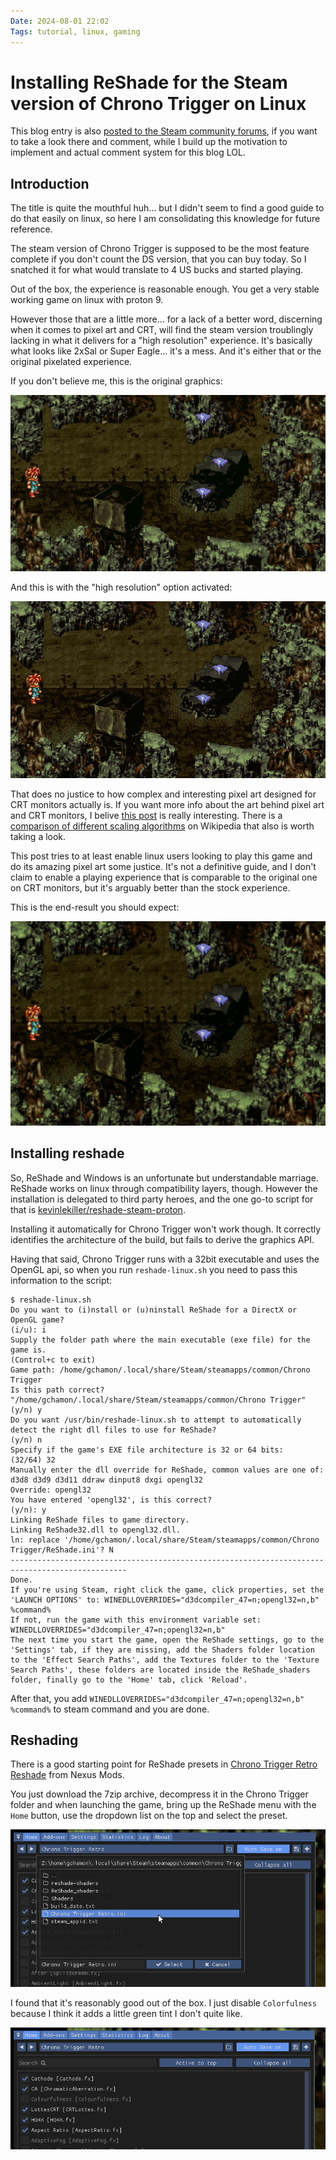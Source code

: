 ```yaml
---
Date: 2024-08-01 22:02
Tags: tutorial, linux, gaming
---
```


# Installing ReShade for the Steam version of Chrono Trigger on Linux

This blog entry is also [posted to the Steam community forums](https://steamcommunity.com/app/613830/discussions/0/4521135947675877654/), if you want to take a look there and comment, while I build up the motivation to implement and actual comment system
for this blog LOL.

## Introduction

The title is quite the mouthful huh... but I didn't seem to find a good guide to do that easily on linux, so here I am consolidating this knowledge for future reference.

The steam version of Chrono Trigger is supposed to be the most feature complete if you don't count the DS version, that you can buy today. So I snatched it for what would
translate to 4 US bucks and started playing.

Out of the box, the experience is reasonable enough. You get a very stable working game on linux with proton 9.

However those that are a little more... for a lack of a better word, discerning when it comes to pixel art and CRT, will find the steam version troublingly lacking in what
it delivers for a "high resolution" experience. It's basically what looks like 2xSal or Super Eagle... it's a mess. And it's either that or the original pixelated experience.

If you don't believe me, this is the original graphics:

![original](/images/chrono-trigger-reshade/original.png)

And this is with the "high resolution" option activated:

![high-res](/images/chrono-trigger-reshade/high-res.png)

That does no justice to how complex and interesting pixel art designed for CRT monitors actually is. If you want more info about the art behind pixel art and CRT monitors, I belive
[this post](https://www.datagubbe.se/crt/) is really interesting. There is a [comparison of different scaling algorithms](https://en.wikipedia.org/wiki/Pixel-art_scaling_algorithms)
on Wikipedia that also is worth taking a look.

This post tries to at least enable linux users looking to play this game and do its amazing pixel art some justice. It's not a definitive guide, and I don't claim to enable
a playing experience that is comparable to the original one on CRT monitors, but it's arguably better than the stock experience.

This is the end-result you should expect:

![with-reshade](/images/chrono-trigger-reshade/with-reshade.png)

## Installing reshade

So, ReShade and Windows is an unfortunate but understandable marriage. ReShade works on linux through compatibility layers, though. However the installation is delegated to
third party heroes, and the one go-to script for that is [kevinlekiller/reshade-steam-proton](https://github.com/kevinlekiller/reshade-steam-proton).

Installing it automatically for Chrono Trigger won't work though. It correctly identifies the architecture of the build, but fails to derive the graphics API.

Having that said, Chrono Trigger runs with a 32bit executable and uses the OpenGL api, so when you run `reshade-linux.sh` you need to pass this information to the script:

```
$ reshade-linux.sh
Do you want to (i)nstall or (u)ninstall ReShade for a DirectX or OpenGL game?
(i/u): i
Supply the folder path where the main executable (exe file) for the game is.
(Control+c to exit)
Game path: /home/gchamon/.local/share/Steam/steamapps/common/Chrono Trigger
Is this path correct? "/home/gchamon/.local/share/Steam/steamapps/common/Chrono Trigger"
(y/n) y
Do you want /usr/bin/reshade-linux.sh to attempt to automatically detect the right dll files to use for ReShade?
(y/n) n
Specify if the game's EXE file architecture is 32 or 64 bits:
(32/64) 32
Manually enter the dll override for ReShade, common values are one of: d3d8 d3d9 d3d11 ddraw dinput8 dxgi opengl32
Override: opengl32
You have entered 'opengl32', is this correct?
(y/n): y
Linking ReShade files to game directory.
Linking ReShade32.dll to opengl32.dll.
ln: replace '/home/gchamon/.local/share/Steam/steamapps/common/Chrono Trigger/ReShade.ini'? N
------------------------------------------------------------------------------------------------
Done.
If you're using Steam, right click the game, click properties, set the 'LAUNCH OPTIONS' to: WINEDLLOVERRIDES="d3dcompiler_47=n;opengl32=n,b" %command%
If not, run the game with this environment variable set: WINEDLLOVERRIDES="d3dcompiler_47=n;opengl32=n,b"
The next time you start the game, open the ReShade settings, go to the 'Settings' tab, if they are missing, add the Shaders folder location to the 'Effect Search Paths', add the Textures folder to the 'Texture Search Paths', these folders are located inside the ReShade_shaders folder, finally go to the 'Home' tab, click 'Reload'.
```

After that, you add `WINEDLLOVERRIDES="d3dcompiler_47=n;opengl32=n,b" %command%` to steam command and you are done.

## Reshading

There is a good starting point for ReShade presets in [Chrono Trigger Retro Reshade](https://www.nexusmods.com/chronotrigger/mods/2?tab=posts) from Nexus Mods.

You just download the 7zip archive, decompress it in the Chrono Trigger folder and when launching the game, bring up the ReShade menu with the `Home` button, use the dropdown list on the top and
select the preset.

![select-ini](/images/chrono-trigger-reshade/select-ini.png)

I found that it's reasonably good out of the box. I just disable `Colorfulness` because I think it adds a little green tint I don't quite like.

![effect-selection](/images/chrono-trigger-reshade/effect-selection.png)
